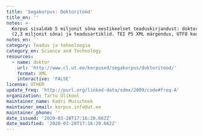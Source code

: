 ```yaml
---
title: 'Segakorpus: Doktoritööd'
title_en: ''
notes: >-
  Korpus sisaldab 5 miljonit sõna eestikeelset teaduskirjandust: doktoritööd
  (2,3 miljonit sõna) ja teadusartiklid. TEI P5 XML märgendus, UTF8 kodeering.
notes_en: ''
category: Teadus ja tehnoloogia
category_en: Science and Technology
resources:
  - name: doktor
    url: 'http://www.cl.ut.ee/korpused/segakorpus/doktoritood/'
    format: XML
    interactive: 'FALSE'
license: OTHER
update_freq: 'http://purl.org/linked-data/sdmx/2009/code#freq-A'
organization: Tartu Ülikool
maintainer_name: Kadri Muischnek
maintainer_email: korpus.info@ut.ee
maintainer_phone: ''
date_issued: '2020-03-28T17:16:20.662Z'
date_modified: '2020-03-28T17:16:20.662Z'
---
```


